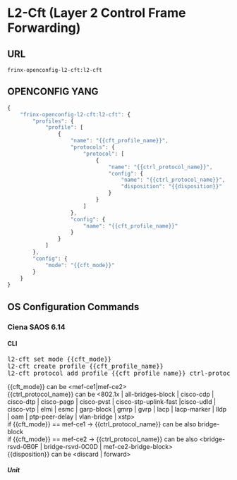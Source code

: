# L2-Cft (Layer 2 Control Frame Forwarding)

## URL

```
frinx-openconfig-l2-cft:l2-cft
```

## OPENCONFIG YANG

```javascript
{
    "frinx-openconfig-l2-cft:l2-cft": {
        "profiles": {
            "profile": [
                {
                    "name": "{{cft_profile_name}}",              
                    "protocols": {
                        "protocol": [
                            {
                                "name": "{{ctrl_protocol_name}}",
                                "config": {
                                    "name": "{{ctrl_protocol_name}}",
                                    "disposition": "{{disposition}}"
                                }
                            }
                        ]
                    },
                    "config": {
                        "name": "{{cft_profile_name}}"
                    }
                }
            ]
        },
        "config": {
            "mode": "{{cft_mode}}"
        }
    }
}
```
## OS Configuration Commands

### Ciena SAOS 6.14

#### CLI

<pre>
l2-cft set mode {{cft_mode}}
l2-cft create profile {{cft_profile_name}}
l2-cft protocol add profile {{cft_profile_name}} ctrl-protocol {{ctrl_protocol_name}} untagged-disposition {{disposition}}
</pre>

{{cft_mode}} can be <mef-ce1|mef-ce2>  
{{ctrl_protocol_name}} can be <802.1x | all-bridges-block | cisco-cdp | 
cisco-dtp | cisco-pagp | cisco-pvst | cisco-stp-uplink-fast |cisco-udld | 
cisco-vtp | elmi | esmc | garp-block | gmrp | gvrp | lacp | lacp-marker | 
lldp | oam | ptp-peer-delay | vlan-bridge | xstp>  
if {{cft_mode}} ==  mef-ce1 -> {{ctrl_protocol_name}} can be also bridge-block  
if {{cft_mode}} ==  mef-ce2 -> {{ctrl_protocol_name}} can be also <bridge-rsvd-0B0F |
bridge-rsvd-0C0D | mef-ce2-bridge-block>  
{{disposition}} can be <discard | forward>  


##### Unit